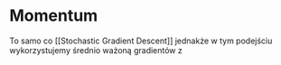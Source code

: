 # Momentum

To samo co [[Stochastic Gradient Descent]] jednakże w tym podejściu wykorzystujemy średnio ważoną gradientów z 